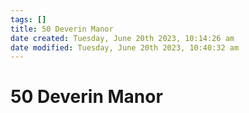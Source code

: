 ```yaml
---
tags: []
title: 50 Deverin Manor
date created: Tuesday, June 20th 2023, 10:14:26 am
date modified: Tuesday, June 20th 2023, 10:40:32 am
---
```


# 50 Deverin Manor
